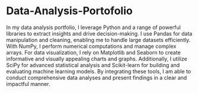 # Data-Analysis-Portofolio
In my data analysis portfolio, I leverage Python and a range of powerful libraries to extract insights and drive decision-making. I use Pandas for data manipulation and cleaning, enabling me to handle large datasets efficiently. With NumPy, I perform numerical computations and manage complex arrays. For data visualization, I rely on Matplotlib and Seaborn to create informative and visually appealing charts and graphs. Additionally, I utilize SciPy for advanced statistical analysis and Scikit-learn for building and evaluating machine learning models. By integrating these tools, I am able to conduct comprehensive data analyses and present findings in a clear and impactful manner.
